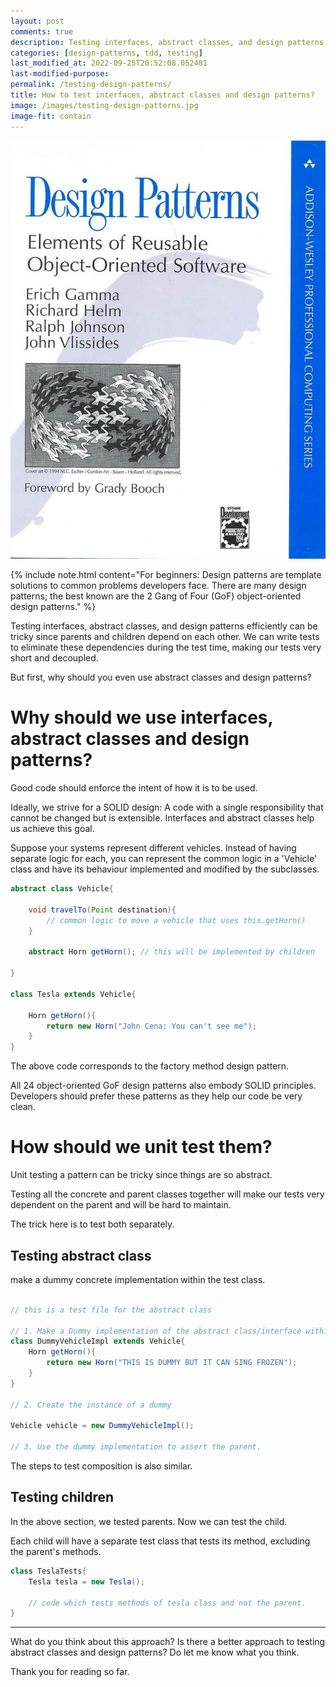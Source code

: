 ```yaml
---
layout: post
comments: true
description: Testing interfaces, abstract classes, and design patterns efficiently can be tricky since parents and children depend on each other.<br><br>We can write tests to eliminate these dependencies during the test time, making our tests very short and decoupled.
categories: [design-patterns, tdd, testing]
last_modified_at: 2022-09-25T20:52:08.052481
last-modified-purpose:
permalink: /testing-design-patterns/
title: How to test interfaces, abstract classes and design patterns?
image: /images/testing-design-patterns.jpg
image-fit: contain
---
```

![](/images/testing-design-patterns.jpg)

{% include note.html content="For beginners: Design patterns are template solutions to common problems developers face. There are many design patterns; the best known are the 2 Gang of Four (GoF)  object-oriented design patterns." %}

Testing interfaces, abstract classes, and design patterns efficiently can be tricky since parents and children depend on each other. We can write tests to eliminate these dependencies during the test time, making our tests very short and decoupled.

But first, why should you even use abstract classes and design patterns?

# Why should we use interfaces, abstract classes and design patterns?

Good code should enforce the intent of how it is to be used.

Ideally, we strive for a SOLID design: A code with a single responsibility that cannot be changed but is extensible. Interfaces and abstract classes help us achieve this goal.

Suppose your systems represent different vehicles. Instead of having separate logic for each, you can represent the common logic in a 'Vehicle' class and have its behaviour implemented and modified by the subclasses.

```java
abstract class Vehicle{

    void travelTo(Point destination){
        // common logic to move a vehicle that uses this.getHorn()
    }

    abstract Horn getHorn(); // this will be implemented by children

}

class Tesla extends Vehicle{

    Horn getHorn(){
        return new Horn("John Cena: You can't see me");
    }
}

```

The above code corresponds to the factory method design pattern.

All 24 object-oriented GoF design patterns also embody SOLID principles. Developers should prefer these patterns as they help our code be very clean.

# How should we unit test them?

Unit testing a pattern can be tricky since things are so abstract.

Testing all the concrete and parent classes together will make our tests very dependent on the parent and will be hard to maintain.

The trick here is to test both separately. 

## Testing abstract class

make a dummy concrete implementation within the test class.

```java

// this is a test file for the abstract class

// 1. Make a Dummy implementation of the abstract class/interface within the test
class DummyVehicleImpl extends Vehicle{
    Horn getHorn(){
        return new Horn("THIS IS DUMMY BUT IT CAN SING FROZEN");
    }
}

// 2. Create the instance of a dummy

Vehicle vehicle = new DummyVehicleImpl();

// 3. Use the dummy implementation to assert the parent.
```
The steps to test composition is also similar.

## Testing children

In the above section, we tested parents. Now we can test the child.

Each child will have a separate test class that tests its method, excluding the parent's methods.

```java
class TeslaTests{
    Tesla tesla = new Tesla();

    // code which tests methods of tesla class and not the parent.
}
```

***

What do you think about this approach? Is there a better approach to testing abstract classes and design patterns? Do let me know what you think. 

Thank you for reading so far.